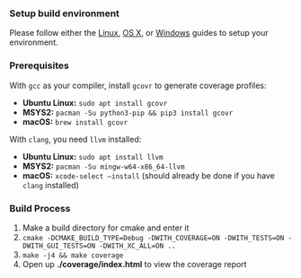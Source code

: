 ### Setup build environment
Please follow either the [Linux](Set-up-Build-Environment-on-Linux), [OS X](Set-up-Build-Environment-on-OS-X), or [Windows](Set-up-Build-Environment-on-Windows) guides to setup your environment.

### Prerequisites
With `gcc` as your compiler, install `gcovr` to generate coverage profiles:

- **Ubuntu Linux:** ```sudo apt install gcovr```
- **MSYS2:** ```pacman -Su python3-pip && pip3 install gcovr```
- **macOS:** ```brew install gcovr```

With `clang`, you need `llvm` installed:

- **Ubuntu Linux:** ```sudo apt install llvm```
- **MSYS2:** ```pacman -Su mingw-w64-x86_64-llvm```
- **macOS:** ```xcode-select —install``` (should already be done if you have `clang` installed)

### Build Process

1. Make a build directory for cmake and enter it
2. ```cmake -DCMAKE_BUILD_TYPE=Debug -DWITH_COVERAGE=ON -DWITH_TESTS=ON -DWITH_GUI_TESTS=ON -DWITH_XC_ALL=ON ..```
3. `make -j4 && make coverage`
4. Open up **./coverage/index.html** to view the coverage report
